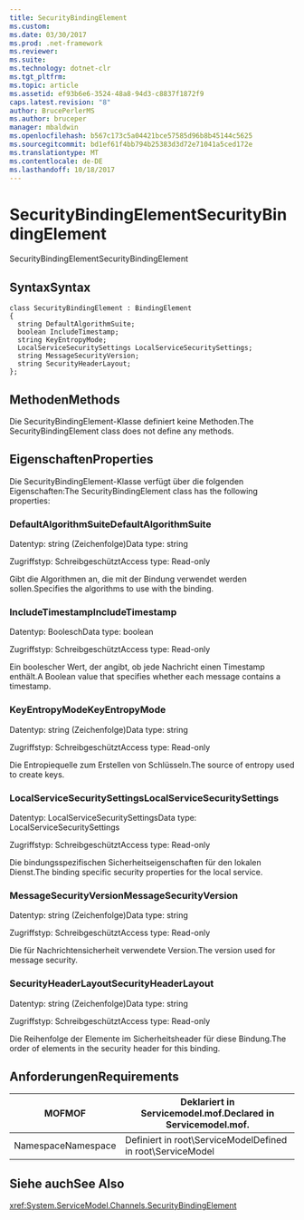 ```yaml
---
title: SecurityBindingElement
ms.custom: 
ms.date: 03/30/2017
ms.prod: .net-framework
ms.reviewer: 
ms.suite: 
ms.technology: dotnet-clr
ms.tgt_pltfrm: 
ms.topic: article
ms.assetid: ef93b6e6-3524-48a8-94d3-c8837f1872f9
caps.latest.revision: "8"
author: BrucePerlerMS
ms.author: bruceper
manager: mbaldwin
ms.openlocfilehash: b567c173c5a04421bce57585d96b8b45144c5625
ms.sourcegitcommit: bd1ef61f4bb794b25383d3d72e71041a5ced172e
ms.translationtype: MT
ms.contentlocale: de-DE
ms.lasthandoff: 10/18/2017
---
```

# <a name="securitybindingelement"></a><span data-ttu-id="d6e1f-102">SecurityBindingElement</span><span class="sxs-lookup"><span data-stu-id="d6e1f-102">SecurityBindingElement</span></span>
<span data-ttu-id="d6e1f-103">SecurityBindingElement</span><span class="sxs-lookup"><span data-stu-id="d6e1f-103">SecurityBindingElement</span></span>  
  
## <a name="syntax"></a><span data-ttu-id="d6e1f-104">Syntax</span><span class="sxs-lookup"><span data-stu-id="d6e1f-104">Syntax</span></span>  
  
```  
class SecurityBindingElement : BindingElement  
{  
  string DefaultAlgorithmSuite;  
  boolean IncludeTimestamp;  
  string KeyEntropyMode;  
  LocalServiceSecuritySettings LocalServiceSecuritySettings;  
  string MessageSecurityVersion;  
  string SecurityHeaderLayout;  
};  
```  
  
## <a name="methods"></a><span data-ttu-id="d6e1f-105">Methoden</span><span class="sxs-lookup"><span data-stu-id="d6e1f-105">Methods</span></span>  
 <span data-ttu-id="d6e1f-106">Die SecurityBindingElement-Klasse definiert keine Methoden.</span><span class="sxs-lookup"><span data-stu-id="d6e1f-106">The SecurityBindingElement class does not define any methods.</span></span>  
  
## <a name="properties"></a><span data-ttu-id="d6e1f-107">Eigenschaften</span><span class="sxs-lookup"><span data-stu-id="d6e1f-107">Properties</span></span>  
 <span data-ttu-id="d6e1f-108">Die SecurityBindingElement-Klasse verfügt über die folgenden Eigenschaften:</span><span class="sxs-lookup"><span data-stu-id="d6e1f-108">The SecurityBindingElement class has the following properties:</span></span>  
  
### <a name="defaultalgorithmsuite"></a><span data-ttu-id="d6e1f-109">DefaultAlgorithmSuite</span><span class="sxs-lookup"><span data-stu-id="d6e1f-109">DefaultAlgorithmSuite</span></span>  
 <span data-ttu-id="d6e1f-110">Datentyp: string (Zeichenfolge)</span><span class="sxs-lookup"><span data-stu-id="d6e1f-110">Data type: string</span></span>  
  
 <span data-ttu-id="d6e1f-111">Zugriffstyp: Schreibgeschützt</span><span class="sxs-lookup"><span data-stu-id="d6e1f-111">Access type: Read-only</span></span>  
  
 <span data-ttu-id="d6e1f-112">Gibt die Algorithmen an, die mit der Bindung verwendet werden sollen.</span><span class="sxs-lookup"><span data-stu-id="d6e1f-112">Specifies the algorithms to use with the binding.</span></span>  
  
### <a name="includetimestamp"></a><span data-ttu-id="d6e1f-113">IncludeTimestamp</span><span class="sxs-lookup"><span data-stu-id="d6e1f-113">IncludeTimestamp</span></span>  
 <span data-ttu-id="d6e1f-114">Datentyp: Boolesch</span><span class="sxs-lookup"><span data-stu-id="d6e1f-114">Data type: boolean</span></span>  
  
 <span data-ttu-id="d6e1f-115">Zugriffstyp: Schreibgeschützt</span><span class="sxs-lookup"><span data-stu-id="d6e1f-115">Access type: Read-only</span></span>  
  
 <span data-ttu-id="d6e1f-116">Ein boolescher Wert, der angibt, ob jede Nachricht einen Timestamp enthält.</span><span class="sxs-lookup"><span data-stu-id="d6e1f-116">A Boolean value that specifies whether each message contains a timestamp.</span></span>  
  
### <a name="keyentropymode"></a><span data-ttu-id="d6e1f-117">KeyEntropyMode</span><span class="sxs-lookup"><span data-stu-id="d6e1f-117">KeyEntropyMode</span></span>  
 <span data-ttu-id="d6e1f-118">Datentyp: string (Zeichenfolge)</span><span class="sxs-lookup"><span data-stu-id="d6e1f-118">Data type: string</span></span>  
  
 <span data-ttu-id="d6e1f-119">Zugriffstyp: Schreibgeschützt</span><span class="sxs-lookup"><span data-stu-id="d6e1f-119">Access type: Read-only</span></span>  
  
 <span data-ttu-id="d6e1f-120">Die Entropiequelle zum Erstellen von Schlüsseln.</span><span class="sxs-lookup"><span data-stu-id="d6e1f-120">The source of entropy used to create keys.</span></span>  
  
### <a name="localservicesecuritysettings"></a><span data-ttu-id="d6e1f-121">LocalServiceSecuritySettings</span><span class="sxs-lookup"><span data-stu-id="d6e1f-121">LocalServiceSecuritySettings</span></span>  
 <span data-ttu-id="d6e1f-122">Datentyp: LocalServiceSecuritySettings</span><span class="sxs-lookup"><span data-stu-id="d6e1f-122">Data type: LocalServiceSecuritySettings</span></span>  
  
 <span data-ttu-id="d6e1f-123">Zugriffstyp: Schreibgeschützt</span><span class="sxs-lookup"><span data-stu-id="d6e1f-123">Access type: Read-only</span></span>  
  
 <span data-ttu-id="d6e1f-124">Die bindungsspezifischen Sicherheitseigenschaften für den lokalen Dienst.</span><span class="sxs-lookup"><span data-stu-id="d6e1f-124">The binding specific security properties for the local service.</span></span>  
  
### <a name="messagesecurityversion"></a><span data-ttu-id="d6e1f-125">MessageSecurityVersion</span><span class="sxs-lookup"><span data-stu-id="d6e1f-125">MessageSecurityVersion</span></span>  
 <span data-ttu-id="d6e1f-126">Datentyp: string (Zeichenfolge)</span><span class="sxs-lookup"><span data-stu-id="d6e1f-126">Data type: string</span></span>  
  
 <span data-ttu-id="d6e1f-127">Zugriffstyp: Schreibgeschützt</span><span class="sxs-lookup"><span data-stu-id="d6e1f-127">Access type: Read-only</span></span>  
  
 <span data-ttu-id="d6e1f-128">Die für Nachrichtensicherheit verwendete Version.</span><span class="sxs-lookup"><span data-stu-id="d6e1f-128">The version used for message security.</span></span>  
  
### <a name="securityheaderlayout"></a><span data-ttu-id="d6e1f-129">SecurityHeaderLayout</span><span class="sxs-lookup"><span data-stu-id="d6e1f-129">SecurityHeaderLayout</span></span>  
 <span data-ttu-id="d6e1f-130">Datentyp: string (Zeichenfolge)</span><span class="sxs-lookup"><span data-stu-id="d6e1f-130">Data type: string</span></span>  
  
 <span data-ttu-id="d6e1f-131">Zugriffstyp: Schreibgeschützt</span><span class="sxs-lookup"><span data-stu-id="d6e1f-131">Access type: Read-only</span></span>  
  
 <span data-ttu-id="d6e1f-132">Die Reihenfolge der Elemente im Sicherheitsheader für diese Bindung.</span><span class="sxs-lookup"><span data-stu-id="d6e1f-132">The order of elements in the security header for this binding.</span></span>  
  
## <a name="requirements"></a><span data-ttu-id="d6e1f-133">Anforderungen</span><span class="sxs-lookup"><span data-stu-id="d6e1f-133">Requirements</span></span>  
  
|<span data-ttu-id="d6e1f-134">MOF</span><span class="sxs-lookup"><span data-stu-id="d6e1f-134">MOF</span></span>|<span data-ttu-id="d6e1f-135">Deklariert in Servicemodel.mof.</span><span class="sxs-lookup"><span data-stu-id="d6e1f-135">Declared in Servicemodel.mof.</span></span>|  
|---------|-----------------------------------|  
|<span data-ttu-id="d6e1f-136">Namespace</span><span class="sxs-lookup"><span data-stu-id="d6e1f-136">Namespace</span></span>|<span data-ttu-id="d6e1f-137">Definiert in root\ServiceModel</span><span class="sxs-lookup"><span data-stu-id="d6e1f-137">Defined in root\ServiceModel</span></span>|  
  
## <a name="see-also"></a><span data-ttu-id="d6e1f-138">Siehe auch</span><span class="sxs-lookup"><span data-stu-id="d6e1f-138">See Also</span></span>  
 <xref:System.ServiceModel.Channels.SecurityBindingElement>
